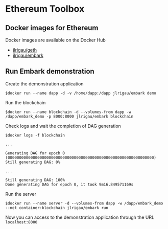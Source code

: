 # Ethereum Toolbox

## Docker images for Ethereum

Docker images are available on the Docker Hub

* [jlrigau/geth](https://registry.hub.docker.com/u/jlrigau/geth/)
* [jlrigau/embark](https://registry.hub.docker.com/u/jlrigau/embark/)

## Run Embark demonstration

Create the demonstration application

```shell
$docker run --name dapp -d -v /home/dapp:/dapp jlrigau/embark demo
```

Run the blockchain

```shell
$docker run --name blockchain -d --volumes-from dapp -w /dapp/embark_demo -p 8000:8000 jlrigau/embark blockchain
```

Check logs and wait the completion of DAG generation

```shell
$docker logs -f blockchain

...

Generating DAG for epoch 0 (0000000000000000000000000000000000000000000000000000000000000000)
Still generating DAG: 0%

...

Still generating DAG: 100%
Done generating DAG for epoch 0, it took 9m16.849571169s
```

Run the server

```shell
$docker run --name server -d --volumes-from dapp -w /dapp/embark_demo --net container:blockchain jlrigau/embark run
```

Now you can access to the demonstration application through the URL ```localhost:8000```
